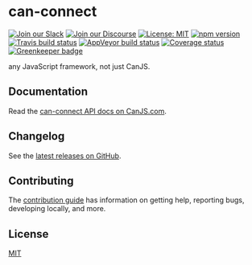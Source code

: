 # can-connect

[![Join our Slack](https://img.shields.io/badge/slack-join%20chat-611f69.svg)](https://www.bitovi.com/community/slack?utm_source=badge&utm_medium=badge&utm_campaign=pr-badge&utm_content=badge)
[![Join our Discourse](https://img.shields.io/discourse/https/forums.bitovi.com/posts.svg)](https://forums.bitovi.com/?utm_source=badge&utm_medium=badge&utm_campaign=pr-badge&utm_content=badge)
[![License: MIT](https://img.shields.io/badge/license-MIT-blue.svg)](https://github.com/canjs/can-connect/blob/master/LICENSE.md)
[![npm version](https://badge.fury.io/js/can-connect.svg)](https://www.npmjs.com/package/can-connect)
[![Travis build status](https://travis-ci.org/canjs/can-connect.svg?branch=master)](https://travis-ci.org/canjs/can-connect)
[![AppVeyor build status](https://ci.appveyor.com/api/projects/status/github/canjs/can-connect?branch=master&svg=true)](https://ci.appveyor.com/project/matthewp/can-connect)
[![Coverage status](https://coveralls.io/repos/github/canjs/can-connect/badge.svg?branch=master)](https://coveralls.io/github/canjs/can-connect?branch=master)
[![Greenkeeper badge](https://badges.greenkeeper.io/canjs/can-connect.svg)](https://greenkeeper.io/)

any JavaScript framework, not just CanJS.

## Documentation

Read the [can-connect API docs on CanJS.com](https://canjs.com/doc/can-connect.html).

## Changelog

See the [latest releases on GitHub](https://github.com/canjs/can-connect/releases).

## Contributing

The [contribution guide](https://github.com/canjs/can-connect/blob/master/CONTRIBUTING.md) has information on getting help, reporting bugs, developing locally, and more.

## License

[MIT](https://github.com/canjs/can-connect/blob/master/LICENSE.md)
